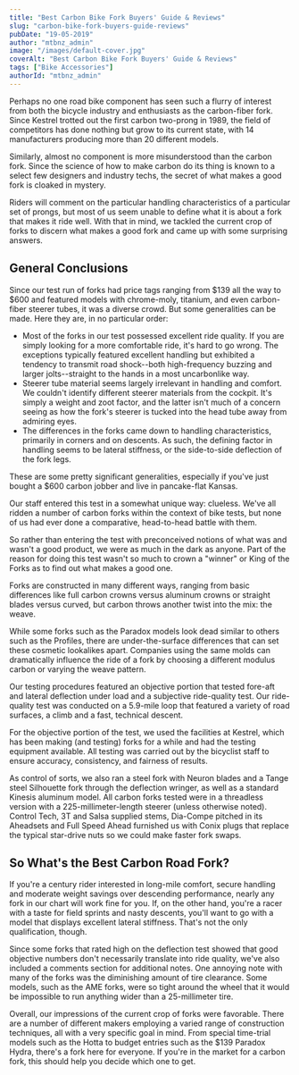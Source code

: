 ```yaml
---
title: "Best Carbon Bike Fork Buyers' Guide & Reviews"
slug: "carbon-bike-fork-buyers-guide-reviews"
pubDate: "19-05-2019"
author: "mtbnz_admin"
image: "/images/default-cover.jpg"
coverAlt: "Best Carbon Bike Fork Buyers' Guide & Reviews"
tags: ["Bike Accessories"]
authorId: "mtbnz_admin"
---
```


Perhaps no one road bike component has seen such a flurry of interest from both the bicycle industry and enthusiasts as the carbon-fiber fork. Since Kestrel trotted out the first carbon two-prong in 1989, the field of competitors has done nothing but grow to its current state, with 14 manufacturers producing more than 20 different models.

Similarly, almost no component is more misunderstood than the carbon fork. Since the science of how to make carbon do its thing is known to a select few designers and industry techs, the secret of what makes a good fork is cloaked in mystery.

Riders will comment on the particular handling characteristics of a particular set of prongs, but most of us seem unable to define what it is about a fork that makes it ride well. With that in mind, we tackled the current crop of forks to discern what makes a good fork and came up with some surprising answers.

## General Conclusions

Since our test run of forks had price tags ranging from $139 all the way to $600 and featured models with chrome-moly, titanium, and even carbon-fiber steerer tubes, it was a diverse crowd. But some generalities can be made. Here they are, in no particular order:

- Most of the forks in our test possessed excellent ride quality. If you are simply looking for a more comfortable ride, it's hard to go wrong. The exceptions typically featured excellent handling but exhibited a tendency to transmit road shock--both high-frequency buzzing and larger jolts--straight to the hands in a most uncarbonlike way.
- Steerer tube material seems largely irrelevant in handling and comfort. We couldn't identify different steerer materials from the cockpit. It's simply a weight and zoot factor, and the latter isn't much of a concern seeing as how the fork's steerer is tucked into the head tube away from admiring eyes.
- The differences in the forks came down to handling characteristics, primarily in corners and on descents. As such, the defining factor in handling seems to be lateral stiffness, or the side-to-side deflection of the fork legs.

These are some pretty significant generalities, especially if you've just bought a $600 carbon jobber and live in pancake-flat Kansas.

Our staff entered this test in a somewhat unique way: clueless. We've all ridden a number of carbon forks within the context of bike tests, but none of us had ever done a comparative, head-to-head battle with them.

So rather than entering the test with preconceived notions of what was and wasn't a good product, we were as much in the dark as anyone. Part of the reason for doing this test wasn't so much to crown a "winner" or King of the Forks as to find out what makes a good one.

Forks are constructed in many different ways, ranging from basic differences like full carbon crowns versus aluminum crowns or straight blades versus curved, but carbon throws another twist into the mix: the weave.

While some forks such as the Paradox models look dead similar to others such as the Profiles, there are under-the-surface differences that can set these cosmetic lookalikes apart. Companies using the same molds can dramatically influence the ride of a fork by choosing a different modulus carbon or varying the weave pattern.

Our testing procedures featured an objective portion that tested fore-aft and lateral deflection under load and a subjective ride-quality test. Our ride-quality test was conducted on a 5.9-mile loop that featured a variety of road surfaces, a climb and a fast, technical descent.

For the objective portion of the test, we used the facilities at Kestrel, which has been making (and testing) forks for a while and had the testing equipment available. All testing was carried out by the bicyclist staff to ensure accuracy, consistency, and fairness of results.

As control of sorts, we also ran a steel fork with Neuron blades and a Tange steel Silhouette fork through the deflection wringer, as well as a standard Kinesis aluminum model. All carbon forks tested were in a threadless version with a 225-millimeter-length steerer (unless otherwise noted). Control Tech, 3T and Salsa supplied stems, Dia-Compe pitched in its Aheadsets and Full Speed Ahead furnished us with Conix plugs that replace the typical star-drive nuts so we could make faster fork swaps.

## So What's the Best Carbon Road Fork?

If you're a century rider interested in long-mile comfort, secure handling and moderate weight savings over descending performance, nearly any fork in our chart will work fine for you. If, on the other hand, you're a racer with a taste for field sprints and nasty descents, you'll want to go with a model that displays excellent lateral stiffness. That's not the only qualification, though.

Since some forks that rated high on the deflection test showed that good objective numbers don't necessarily translate into ride quality, we've also included a comments section for additional notes. One annoying note with many of the forks was the diminishing amount of tire clearance. Some models, such as the AME forks, were so tight around the wheel that it would be impossible to run anything wider than a 25-millimeter tire.

Overall, our impressions of the current crop of forks were favorable. There are a number of different makers employing a varied range of construction techniques, all with a very specific goal in mind. From special time-trial models such as the Hotta to budget entries such as the $139 Paradox Hydra, there's a fork here for everyone. If you're in the market for a carbon fork, this should help you decide which one to get.
